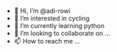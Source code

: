 - 👋 Hi, I’m @adi-rowi
- 👀 I’m interested in cycling
- 🌱 I’m currently learning python
- 💞️ I’m looking to collaborate on ...
- 📫 How to reach me ...

<!---
adi-rowi/adi-rowi is a ✨ special ✨ repository because its `README.md` (this file) appears on your GitHub profile.
You can click the Preview link to take a look at your changes.
--->

